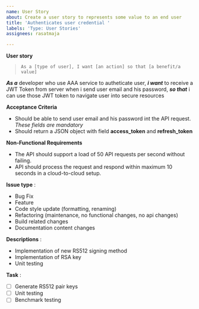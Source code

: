 ```yaml
---
name: User Story
about: Create a user story to represents some value to an end user
title: 'Authenticates user credential '
labels: 'Type: User Stories'
assignees: rasatmaja

---
```


**User story**
> ``As a [type of user], I want [an action] so that [a benefit/a value]``

***As a*** developer who use AAA service to autheticate user, ***i want*** to receive a JWT Token from server when i send user email and his password, ***so that*** i can use those JWT token to navigate user into secure resources 

**Acceptance Criteria**
- Should be able to send user email and his password int the API request. *These fields are mandatory* 
- Should return a JSON object with field **access_token** and **refresh_token**

**Non-Functional Requirements**
- The API should support a load of 50 API requests per second without failing.
- API should process the request and respond within maximum 10 seconds in a cloud-to-cloud setup.

**Issue type** :  

- Bug Fix
- Feature
- Code style update (formatting, renaming)
- Refactoring (maintenance, no functional changes, no api changes)
- Build related changes
- Documentation content changes


**Descriptions** :  

- Implementation of new RS512 signing method
- Implementation of RSA key
- Unit testing 

**Task** :
- [ ] Generate RS512 pair keys
- [ ] Unit testing
- [ ] Benchmark testing
